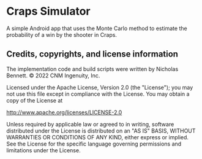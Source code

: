 # Craps Simulator

A simple Android app that uses the Monte Carlo method to estimate the probability of a win by the shooter in Craps.

## Credits, copyrights, and license information

The implementation code and build scripts were written by Nicholas Bennett. &copy; 2022 CNM Ingenuity, Inc.

Licensed under the Apache License, Version 2.0 (the "License");
you may not use this file except in compliance with the License.
You may obtain a copy of the License at

<http://www.apache.org/licenses/LICENSE-2.0>

Unless required by applicable law or agreed to in writing, software
distributed under the License is distributed on an "AS IS" BASIS,
WITHOUT WARRANTIES OR CONDITIONS OF ANY KIND, either express or implied.
See the License for the specific language governing permissions and
limitations under the License.
